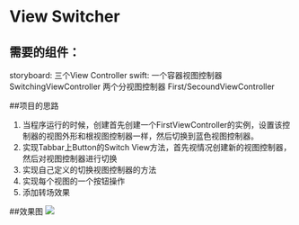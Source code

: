 # View Switcher
## 需要的组件：
storyboard: 三个View Controller
swift: 一个容器视图控制器 SwitchingViewController 两个分视图控制器 First/SecoundViewController

##项目的思路
1. 当程序运行的时候，创建首先创建一个FirstViewController的实例，设置该控制器的视图外形和根视图控制器一样，然后切换到蓝色视图控制器。
2. 实现Tabbar上Button的Switch View方法，首先视情况创建新的视图控制器，然后对视图控制器进行切换
3. 实现自己定义的切换视图控制器的方法
4. 实现每个视图的一个按钮操作
5. 添加转场效果

##效果图
![](http://7tsys2.com1.z0.glb.clouddn.com/Demo.gif)
